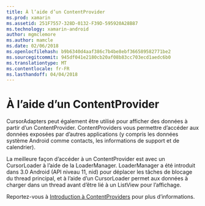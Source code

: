 ```yaml
---
title: À l’aide d’un ContentProvider
ms.prod: xamarin
ms.assetid: 251F7557-328D-0132-F39D-595920A28B87
ms.technology: xamarin-android
author: mgmclemore
ms.author: mamcle
ms.date: 02/06/2018
ms.openlocfilehash: b9b6340d4aaf386c7b4be8ebf366589582771be2
ms.sourcegitcommit: 945df041e2180cb20af08b83cc703ecd1aedc6b0
ms.translationtype: MT
ms.contentlocale: fr-FR
ms.lasthandoff: 04/04/2018
---
```

# <a name="using-a-contentprovider"></a>À l’aide d’un ContentProvider

CursorAdapters peut également être utilisé pour afficher des données à partir d’un ContentProvider.
ContentProviders vous permettre d’accéder aux données exposées par d’autres applications (y compris les données système Android comme contacts, les informations de support et de calendrier).

La meilleure façon d’accéder à un ContentProvider est avec un CursorLoader à l’aide de la LoaderManager. LoaderManager a été introduit dans 3.0 Android (API niveau 11, nid) pour déplacer les tâches de blocage du thread principal, et à l’aide d’un CursorLoader permet aux données à charger dans un thread avant d’être lié à un ListView pour l’affichage.

Reportez-vous à [Introduction à ContentProviders](~/android/platform/content-providers/index.md) pour plus d’informations.


